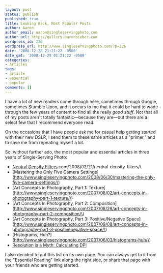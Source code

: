 ```yaml
---
layout: post
status: publish
published: true
title: Looking Back, Most Popular Posts
author: Aaron
author_email: aaron@singleservingphoto.com
author_url: http://gallery.aaronbieber.com
wordpress_id: 226
wordpress_url: http://www.singleservingphoto.com/?p=226
date: '2008-12-28 21:21:22 -0500'
date_gmt: '2008-12-29 01:21:22 -0500'
categories:
- Articles
tags:
- article
- essential
- popular
comments: []
---
```

I have a lot of new readers come through here, sometimes through Google,
sometimes Stumble Upon, and it occurs to me that it could be hard to
wade through the few years of content to find all the really _good
stuff_. Not that all of my posts aren't totally fantastic—because they
are—but there are a select few that I recommend everyone read.

On the occasions that I have people ask me for casual help getting
started with their new DSLR, I send them to these same articles as a
"primer," and to save me from repeating myself a lot.

So, without further ado, the most popular and essential articles in
three years of Single-Serving Photo:

* [Neutral Density
Filters](http://www.singleservingphoto).com/2008/02/21/neutral-density-filters/\
 * [Mastering the Only Five Camera
Settings](http://www.singleservingphoto.com/2008/06/30/mastering-the-only-five-camera-settings/\)
 * [Art Concepts in Photography, Part 1:
Texture](http://www.singleservingphoto.com/2007/08/02/art-concepts-in-photography-part-1-texture/\)
 * [Art Concepts in Photography, Part 2:
Composition](http://www.singleservingphoto.com/2007/08/26/art-concepts-in-photography-part-2-composition/\)
 * [Art Concepts in Photography, Part 3: Positive/Negative
Space](http://www.singleservingphoto.com/2007/09/08/art-concepts-in-photography-part-3-positivenegative-space/\)
 * [Histograms,
Huh?](http://www.singleservingphoto.com/2007/06/03/histograms-huh/\)
 * [Resolution is a Myth: Calculating
DPI](http://www.singleservingphoto.com/2007/07/06/resolution-is-a-myth-calculating-dpi/)

I also decided to put this list on its own page. You can always get to
it from the "Essential Reading" link along the right side, or share that
page with your friends who are getting started.
